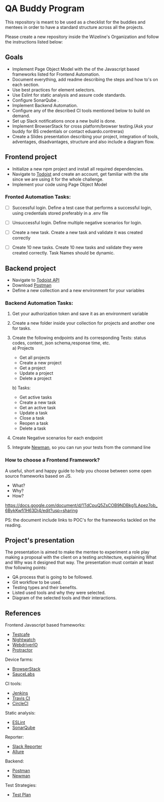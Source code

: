 # QA Buddy Program
This repository is meant to be used as a checklist for the buddies and mentees in order to have a standard structure across all the projects.

Please create a new repository inside the Wizeline's Organization and follow the instructions listed below:

## Goals
* Implement Page Object Model with the of the Javascript based frameworks listed for Frontend Automation.
* Document everything, add readme describing the steps and how to's on each section.
* Use best practices for element selectors.
* Use Eslint for static analysis and assure code standards.
* Configure SonarQube .
* Implement Backend Automation.
* Configure any of the described CI tools mentioned below to build on demand.
* Set up Slack notifications once a new build is done.
* Implement BrowserStack for cross platform/browser testing.(Ask your buddy for BS credentials or contact eduardo.contreras)
* Create a Slides presentation describing your project, integration of tools, adventages, disadvantages, structure and also include a diagram flow.


## Frontend project
* Initialize a new npm project and install all required dependencies.
* Navigate to [Todoist](https://todoist.com/) and create an account, get familiar with the site since we are using it for the whole challenge.
* Implement your code using Page Object Model

### Fronted Automation Tasks:
- [ ] Successful login. Define a test case that performs a successful login, using credentials stored preferably in a .env file
- [ ] Unsuccessful login. Define multiple negative scenarios for login.
- [ ] Create a new task. Create a new task and validate it was created correctly
- [ ] Create 10 new tasks. Create 10 new tasks and validate they were created correctly. Task Names should be dynamic.


## Backend project
* Navigate to [Todoist API](https://developer.todoist.com/rest/v1/)
* Download [Postman](https://www.getpostman.com/)
* Define a new collection and a new environment for your variables

### Backend Automation Tasks:
1. Get your authorization token and save it as an environment variable
2. Create a new folder inside your collection for projects and another one for tasks. 
3. Create the following endpoints and its corresponding Tests: status codes, content, json schema,response time, etc.    
  a) Projects
    * Get all projects
    * Create a new project
    * Get a project
    * Update a project
    * Delete a project

    b) Tasks:  
   * Get active tasks  
   * Create a new task  
   * Get an active task  
   * Update a task  
   * Close a task  
   * Reopen a task   
   * Delete a task
4. Create Negative scenarios for each endpoint
5. Integrate [Newman](https://www.npmjs.com/package/newman), so you can run your tests from the command line 

### How to choose a Frontend Framework?

  A useful, short and happy guide to help you choose between some open source frameworks based on JS.
   * What? 
   * Why?
   * How?

  https://docs.google.com/document/d/1TdCpuQ5ZsCOB9NDBkg1LApez7ob_6BykKwfi1H63Di4/edit?usp=sharing
 
 PS: the document include links to POC's for the frameworks tackled on the reading.

## Project's presentation
The presentation is aimed to make the mentee to experiment a role play making a proposal with the client on a testing architecture, explaining What and Why was it designed that way.
The presentation must contain at least thw following points:
* QA process that is going to be followed.
* Git workflow to be used.
* Testing types and their benefits.
* Listed used tools and why they were selected.
* Diagram of the selected tools and their interactions.

## References
Frontend Javascript based frameworks:
* [Testcafe](https://devexpress.github.io/testcafe/)
* [Nightwatch](https://nightwatchjs.org/api)
* [WebdriverIO](https://webdriver.io/)
* [Protractor](https://www.protractortest.org/#/)

Device farms:
* [BrowserStack](https://www.browserstack.com/)
* [SauceLabs](https://saucelabs.com/)

CI tools:
* [Jenkins](https://jenkins.io/)
* [Travis CI](https://travis-ci.org/)
* [CircleCI](https://circleci.com/)

Static analysis:
* [ESLint](https://eslint.org/)
* [SonarQube](https://www.sonarqube.org/)

Reporter:
* [Slack Reporter](https://kb.itglue.com/hc/en-us/articles/228469048-Setting-up-Slack-webhook-notifications)
* [Allure](http://allure.qatools.ru/)

Backend:
* [Postman](https://www.getpostman.com/)
* [Newman](https://www.npmjs.com/package/newman)

Test Strategies:
* [Test Plan](https://sites.google.com/wizeline.com/wizelineqa/home)
